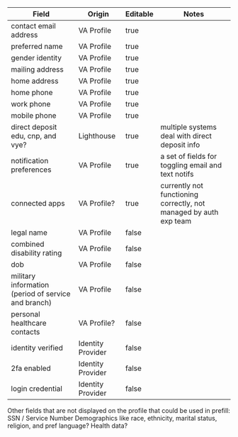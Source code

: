 
| Field                                               | Origin            | Editable | Notes                                                             |
| --------------------------------------------------- | ----------------- | -------- | ----------------------------------------------------------------- |
| contact email address                               | VA Profile        | true     |                                                                   |
| preferred name                                      | VA Profile        | true     |                                                                   |
| gender identity                                     | VA Profile        | true     |                                                                   |
| mailing address                                     | VA Profile        | true     |                                                                   |
| home address                                        | VA Profile        | true     |                                                                   |
| home phone                                          | VA Profile        | true     |                                                                   |
| work phone                                          | VA Profile        | true     |                                                                   |
| mobile phone                                        | VA Profile        | true     |                                                                   |
| direct deposit edu, cnp, and vye?                   | Lighthouse        | true     | multiple systems deal with direct deposit info                    |
| notification preferences                            | VA Profile        | true     | a set of fields for toggling email and text notifs                |
| connected apps                                      | VA Profile?       | true     | currently not functioning correctly, not managed by auth exp team |
| legal name                                          | VA Profile        | false    |                                                                   |
| combined disability rating                          | VA Profile        | false    |                                                                   |
| dob                                                 | VA Profile        | false    |                                                                   |
| military information (period of service and branch) | VA Profile        | false    |                                                                   |
| personal healthcare contacts                        | VA Profile?       | false    |                                                                   |
| identity verified                                   | Identity Provider | false    |                                                                   |
| 2fa enabled                                         | Identity Provider | false    |                                                                   |
| login credential                                    | Identity Provider | false    |                                                                   |

Other fields that are not displayed on the profile that could be used in prefill:
SSN / Service Number
Demographics like race, ethnicity, marital status, religion, and pref language?
Health data?
